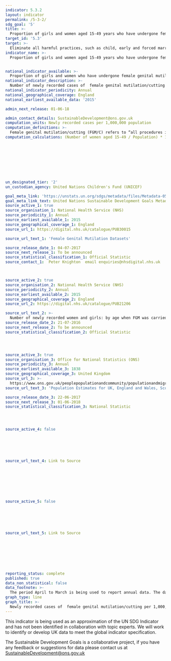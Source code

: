 ```yaml
---
indicator: 5.3.2
layout: indicator
permalink: /5-3-2/
sdg_goal: '5'
title: >-
  Proportion of girls and women aged 15-49 years who have undergone female genital mutilation/cutting, by age
target_id: '5.3'
target: >-
  Eliminate all harmful practices, such as child, early and forced marriage and female genital mutilation
indicator_name: >-
  Proportion of girls and women aged 15-49 years who have undergone female genital mutilation/cutting, by age


national_indicator_available: >-
  Proportion of girls and women who have undergone female genital mutilation/cutting by age at which mutilation/cutting occurred. 
national_indicator_description: >-
  Number of newly recorded cases of  female genital mutilation/cutting per 1,000,000 population
national_indicator_periodicity: Annual
national_geographical_coverage: England
national_earliest_available_data: '2015'

admin_next_release: 01-06-18

admin_contact_details: SustainableDevelopment@ons.gov.uk
computation_units: Newly recorded cases per 1,000,000 population
computation_definitions: >-
  Female genital mutilation/cutting (FGM/C) refers to “all procedures involving partial or total removal of the female external genitalia or other injury to the female genital organs for non-medical reasons" (World Health Organization, Eliminating Female Genital Mutilation: An interagency statement, WHO, UNFPA, UNICEF, UNIFEM, OHCHR, UNHCR, UNECA, UNESCO, UNDP, UNAIDS, WHO, Geneva, 2008, p.4).
computation_calculations: (Number of women aged 15-49 / Population) * 1,000,000









un_designated_tier: '2'
un_custodian_agency: United Nations Children's Fund (UNICEF)

goal_meta_link: 'https://unstats.un.org/sdgs/metadata/files/Metadata-05-03-02.pdf'
goal_meta_link_text: United Nations Sustainable Development Goals Metadata (PDF 206 KB)
source_active_1: true
source_organisation_1: National Health Service (NHS)
source_periodicity_1: Annual
source_earliest_available_1: 2015
source_geographical_coverage_1: England
source_url_1: https://digital.nhs.uk/catalogue/PUB30015

source_url_text_1: 'Female Genital Mutilation Datasets'

source_release_date_1: 04-07-2017
source_next_release_1: To be announced
source_statistical_classification_1: Official Statistic 
source_contact_1:  Peter Knighton  email enquiries@nhsdigital.nhs.uk



source_active_2: true
source_organisation_2: National Health Service (NHS)
source_periodicity_2: Annual
source_earliest_available_2: 2015
source_geographical_coverage_2: England
source_url_2: https://digital.nhs.uk/catalogue/PUB21206

source_url_text_2: >-
  Number of newly recorded women and girls: by age when FGM was carried out and commissioning region
source_release_date_2: 21-07-2016
source_next_release_2: To be announced
source_statistical_classification_2: Official Statistic 




source_active_3: true
source_organisation_3: Office for National Statistics (ONS)
source_periodicity_3: Annual
source_earliest_available_3: 1838
source_geographical_coverage_3: United Kingdom
source_url_3: >-
  https://www.ons.gov.uk/peoplepopulationandcommunity/populationandmigration/populationestimates/datasets/populationestimatesforukenglandandwalesscotlandandnorthernireland
source_url_text_3: 'Population Estimates for UK, England and Wales, Scotland and Northern Ireland'

source_release_date_3: 22-06-2017
source_next_release_3: 01-06-2018
source_statistical_classification_3: National Statistic




source_active_4: false






source_url_text_4: Link to Source








source_active_5: false






source_url_text_5: Link to Source








reporting_status: complete
published: true
data_non_statistical: false
data_footnote: >-
  The period April to March is being used to report annual data. The date on the X axis is the year at the start of the period
graph_type: line
graph_title: >-
  Newly recorded cases of  female genital mutilation/cutting per 1,000,000 population
---
```

This indicator is being used as an approximation of the UN SDG Indicator and has not been identified in collaboration with topic experts. We will work to identify or develop UK data to meet the global indicator specification.
  
The Sustainable Development Goals is a collaborative project, if you have any feedback or suggestions for data please contact us at <SustainableDevelopment@ons.gov.uk>


